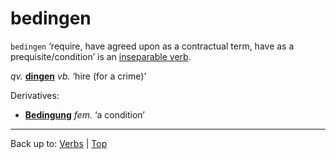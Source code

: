 # bedingen

`bedingen` ‘require, have agreed upon as a contractual term, have as a prequisite/condition’ is an [inseparable verb](../../inseparableVerbs.md).

*qv.* **[dingen](../../d/di/dingen.md)** *vb.* ‘hire (for a crime)’

Derivatives:
- **[Bedingung](../../../nouns/b/be/Bedingung.md)** *fem.* ‘a condition’

----

Back up to: [Verbs](../../index.md) | [Top](../../../index.md)

